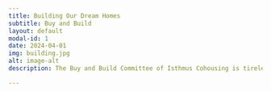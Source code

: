 ```yaml
---
title: Building Our Dream Homes
subtitle: Buy and Build
layout: default
modal-id: 1
date: 2024-04-01
img: building.jpg
alt: image-alt
description: The Buy and Build Committee of Isthmus Cohousing is tirelessly dedicated to realizing our vision of a sustainable and vibrant community. At the forefront of our efforts is the meticulous task of finding the perfect location that embodies our values and aspirations. Concurrently, we are diligently working to secure the necessary financing to turn our dreams into reality. Negotiating the complexities of property acquisition, we are navigating city zoning regulations, securing permits, and navigating bureaucratic processes to ensure a smooth path forward. With an eye toward the future, we are actively engaged in designing a building that reflects our community's needs and desires, incorporating sustainable practices and fostering a sense of interconnectedness. As we embark on the journey of construction, we are driven by our collective vision and unwavering determination to create a home that embodies the essence of cohousing living.

---
```


